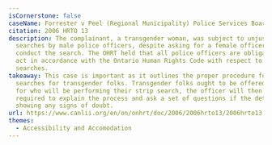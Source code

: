 ```yaml
---
isCornerstone: false
caseName: Forrester v Peel (Regional Municipality) Police Services Board et al.
citation: 2006 HRTO 13
description: The complainant, a transgender woman, was subject to unjust strip
  searches by male police officers, despite asking for a female officer to
  conduct the search. The OHRT held that all police officers are obligated to
  act in accordance with the Ontario Human Rights Code with respect to strip
  searches.
takeaway: This case is important as it outlines the proper procedure for strip
  searches for transgender folks. Transgender folks ought to be offered options
  for who will be performing their strip search, the officer will then be
  required to explain the process and ask a set of questions if the detainee is
  showing any signs of doubt.
url: https://www.canlii.org/en/on/onhrt/doc/2006/2006hrto13/2006hrto13.html?autocompleteStr=forrester%20v%20&autocompletePos=3
themes:
  - Accessibility and Accomodation
---
```

